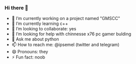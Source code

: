### Hi there 👋
- 🔭 I’m currently working on a project named "GMSCC" 
- 🌱 I’m currently learning c++
- 👯 I’m looking to collaborate: yes
- 🤔 I’m looking for help with chinnesse x76 pc gamer bulding
- 💬 Ask me about python 
- 📫 How to reach me: @ipsemel (twitter and telegram)
- 😄 Pronouns: they
- ⚡ Fun fact: noob 
